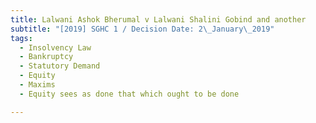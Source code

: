 ```yaml
---
title: Lalwani Ashok Bherumal v Lalwani Shalini Gobind and another
subtitle: "[2019] SGHC 1 / Decision Date: 2\_January\_2019"
tags:
  - Insolvency Law
  - Bankruptcy
  - Statutory Demand
  - Equity
  - Maxims
  - Equity sees as done that which ought to be done

---
```

